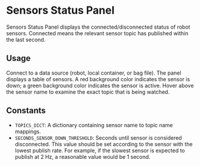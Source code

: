 # Sensors Status Panel
Sensors Status Panel displays the connected/disconnected status of robot sensors. Connected means the relevant sensor topic has published within the last second.

## Usage
Connect to a data source (robot, local container, or bag file). The panel displays a table of sensors. A red background color indicates the sensor is down; a green background color indicates the sensor is active. Hover above the sensor name to examine the exact topic that is being watched.

## Constants
- `TOPICS_DICT`: A dictionary containing sensor name to topic name mappings.
- `SECONDS_SENSOR_DOWN_THRESHOLD`: Seconds until sensor is considered disconnected. This value should be set according to the sensor with the lowest publish rate. For example, if the slowest sensor is expected to publish at 2 Hz, a reasonable value would be 1 second.